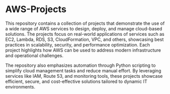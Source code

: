 # AWS-Projects
This repository contains a collection of projects that demonstrate the use of a wide range of AWS services to design, deploy, and manage cloud-based solutions. The projects focus on real-world applications of services such as EC2, Lambda, RDS, S3, CloudFormation, VPC, and others, showcasing best practices in scalability, security, and performance optimization. Each project highlights how AWS can be used to address modern infrastructure and operational challenges.

The repository also emphasizes automation through Python scripting to simplify cloud management tasks and reduce manual effort. By leveraging services like IAM, Route 53, and monitoring tools, these projects showcase efficient, secure, and cost-effective solutions tailored to dynamic IT environments.


